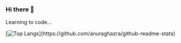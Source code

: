 ### Hi there 👋

Learning to code...

[![Top Langs](https://github-readme-stats.vercel.app/api/top-langs/?username=anzepintar&layout=compact&theme=github_dark&langs_count=10;)](https://github.com/anuraghazra/github-readme-stats)
